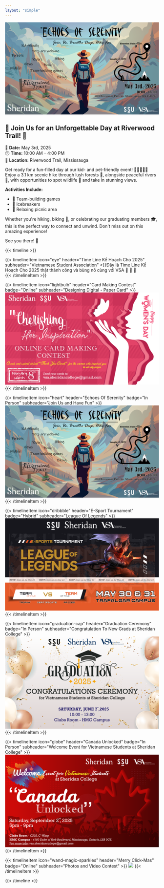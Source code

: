 ```yaml
---
layout: "simple"
---
```


<div>

![Event Banner](./Hiking.png)

## 🌟 **Join Us for an Unforgettable Day at Riverwood Trail!** 🌟  

📅 **Date:** May 3rd, 2025  
🕙 **Time:** 10:00 AM – 4:00 PM  
📍 **Location:** Riverwood Trail, Mississauga  

Get ready for a fun-filled day at our kid- and pet-friendly event! 🐾👨‍👩‍👧‍👦 Enjoy a 3.1 km scenic hike through lush forests 🌳, alongside peaceful rivers 🌊, with opportunities to spot wildlife 🦌 and take in stunning views. 

**Activities Include:**
- 🤝 Team-building games  
- 🎉 Icebreakers  
- 🧺 Relaxing picnic area  

Whether you're hiking, biking 🚴, or celebrating our graduating members 🎓, this is the perfect way to connect and unwind. Don't miss out on this amazing experience!  

See you there! 👋  



{{< timeline >}}

{{< timelineItem icon="eye" header="Time Line Kế Hoạch Cho 2025" subheader="Vietnamese Student Association" >}}Đây là Time Line Kế Hoạch Cho 2025 thật thành công và bùng nổ cùng với VSA 👋  👋  👋  
{{< /timelineItem >}}

{{< timelineItem icon="lightbulb" header="Card Making Contest" badge="Online" subheader="Designing Digital - Paper Card" >}}
  <img src="image/march.png" class="grid-w133" />
{{< /timelineItem >}}

{{< timelineItem icon="heart" header="Echoes Of Serenity" badge="In Person" subheader="Join Us and Have Fun" >}}
  <img src="image/hiking.png" class="grid-w133" />
{{< /timelineItem >}}

{{< timelineItem icon="dribbble" header="E-Sport Tournament" badge="Hybrid" subheader="League Of Legends" >}}
  <img src="image/may.png" class="grid-w133" />
{{< /timelineItem >}}

{{< timelineItem icon="graduation-cap" header="Graduation Ceremony" badge="In Person" subheader="Congratulation To New Grads at Sheridan College" >}}
  <img src="image/june.png" class="grid-w133" />
{{< /timelineItem >}}

{{< timelineItem icon="globe" header="Canada Unlocked" badge="In Person" subheader="Welcome Event for Vietnamese Students at Sheridan College" >}}
  <img src="image/sep.png" class="grid-w133" />
{{< /timelineItem >}}

{{< timelineItem icon="wand-magic-sparkles" header="Merry Click-Mas" badge="Online" subheader="Photos and Video Contest" >}}
  <img src="image/dec.png" class="grid-w133" />
{{< /timelineItem >}}

{{< /timeline >}}

</div>